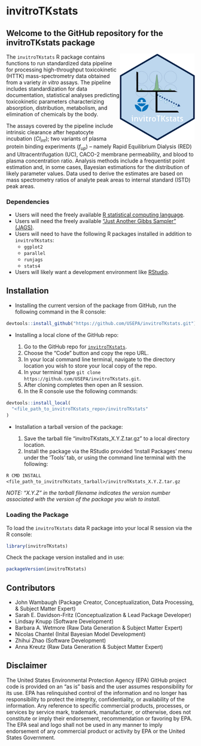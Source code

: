 
<!-- README.md is generated from README.Rmd. Please edit that file -->

# invitroTKstats

<!-- badges: start -->
<!-- badges: end -->

## Welcome to the GitHub repository for the invitroTKstats package

<a href="https://github.com/USEPA/invitroTKstats.git"><img src="vignettes/img/invitroTKstats_hex.png" width="200" align="right" /></a>

The `invitroTKstats` R package contains functions to run standardized
data pipeline for processing high-throughput toxicokinetic (HTTK)
mass-spectrometry data obtained from a variety *in vitro* assays. The
pipeline includes standardization for data documentation, statistical
analyses predicting toxicokinetic parameters characterizing absorption,
distribution, metabolism, and elimination of chemicals by the body.

The assays covered by the pipeline include intrinsic clearance after
hepatocyte incubation ($Cl_{int}$); two variants of plasma protein
binding experiments ($f_{up}$) – namely Rapid Equilibrium Dialysis (RED)
and Ultracentrifugation (UC), CACO-2 membrane permeability, and blood to
plasma concentration ratio. Analysis methods include a frequentist point
estimation and, in some cases, Bayesian estimations for the distribution
of likely parameter values. Data used to derive the estimates are based
on mass spectrometry ratios of analyte peak areas to internal standard
(ISTD) peak areas.

### Dependencies

- Users will need the freely available [R statistical computing
  language](https://www.r-project.org/).
- Users will need the freely available [“Just Another Gibbs Sampler”
  (JAGS)](https://mcmc-jags.sourceforge.io/).
- Users will need to have the following R packages installed in addition
  to `invitroTKstats`:
  - `ggplot2`
  - `parallel`
  - `runjags`
  - `stats4`
- Users will likely want a development environment like
  [RStudio](https://www.rstudio.com/products/rstudio/download/).

## Installation

- Installing the current version of the package from GitHub, run the
  following command in the R console:

``` r
devtools::install_github("https://github.com/USEPA/invitroTKstats.git")
```

- Installing a local clone of the GitHub repo:

  1.  Go to the GitHub repo for
      [`invitroTKstats`](https://github.com/USEPA/invitroTKstats.git).
  2.  Choose the “Code” button and copy the repo URL.
  3.  In your local command line terminal, navigate to the directory
      location you wish to store your local copy of the repo.
  4.  In your terminal type
      `git clone https://github.com/USEPA/invitroTKstats.git`.
  5.  After cloning completes then open an R session.
  6.  In the R console use the following commands:

``` r
devtools::install_local(
  "<file_path_to_invitroTKstats_repo>/invitroTKstats"
)
```

- Installation a tarball version of the package:

  1.  Save the tarball file “invitroTKstats_X.Y.Z.tar.gz” to a local
      directory location.
  2.  Install the package via the RStudio provided ‘Install Packages’
      menu under the ‘Tools’ tab, or using the command line terminal
      with the following:

<!-- -->

    R CMD INSTALL <file_path_to_invitroTKstats_tarball>/invitroTKstats_X.Y.Z.tar.gz

*NOTE: “X.Y.Z” in the tarball filename indicates the version number
associated with the version of the package you wish to install.*

### Loading the Package

To load the `invitroTKstats` data R package into your local R session
via the R console:

``` r
library(invitroTKstats)
```

Check the package version installed and in use:

``` r
packageVersion(invitroTKstats)
```

## Contributors

- John Wambaugh (Package Creator, Conceptualization, Data Processing, &
  Subject Matter Expert)
- Sarah E. Davidson-Fritz (Conceptualization & Lead Package Developer)
- Lindsay Knupp (Software Development)
- Barbara A. Wetmore (Raw Data Generation & Subject Matter Expert)
- Nicolas Chantel (Inital Bayesian Model Development)
- Zhihui Zhao (Software Development)
- Anna Kreutz (Raw Data Generation & Subject Matter Expert)

## Disclaimer

The United States Environmental Protection Agency (EPA) GitHub project
code is provided on an “as is” basis and the user assumes responsibility
for its use. EPA has relinquished control of the information and no
longer has responsibility to protect the integrity, confidentiality, or
availability of the information. Any reference to specific commercial
products, processes, or services by service mark, trademark,
manufacturer, or otherwise, does not constitute or imply their
endorsement, recommendation or favoring by EPA. The EPA seal and logo
shall not be used in any manner to imply endorsement of any commercial
product or activity by EPA or the United States Government.
